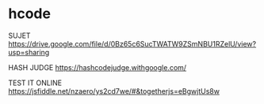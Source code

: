 # hcode


SUJET
https://drive.google.com/file/d/0Bz65c6SucTWATW9ZSmNBU1RZelU/view?usp=sharing

HASH JUDGE
https://hashcodejudge.withgoogle.com/

TEST IT ONLINE
https://jsfiddle.net/nzaero/ys2cd7we/#&togetherjs=eBgwjtUs8w
